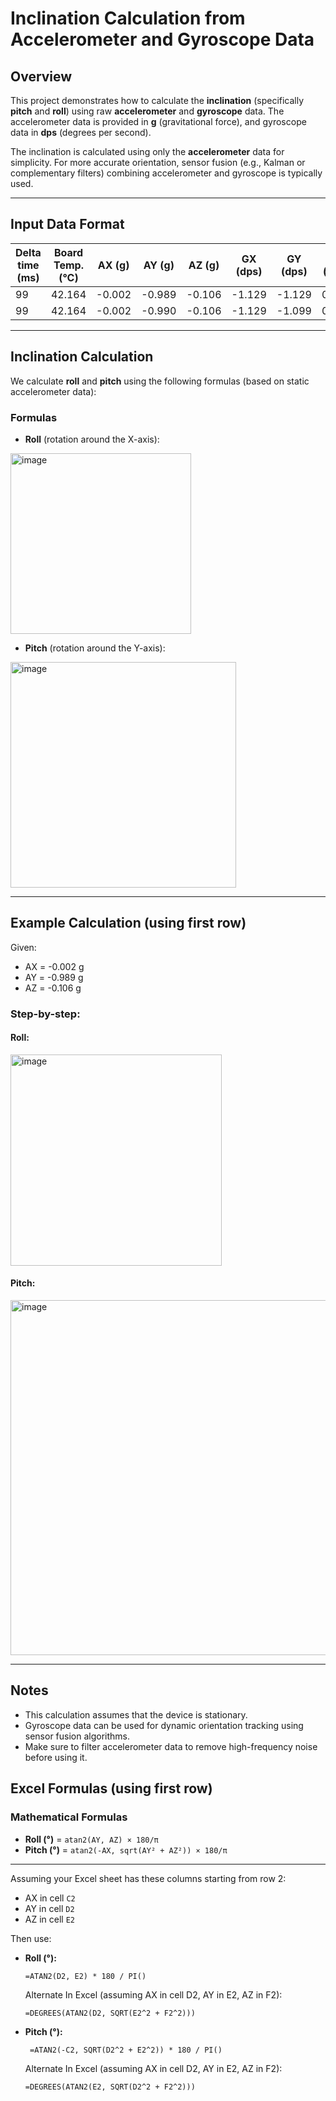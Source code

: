 # Inclination Calculation from Accelerometer and Gyroscope Data

## Overview

This project demonstrates how to calculate the **inclination** (specifically **pitch** and **roll**) using raw **accelerometer** and **gyroscope** data. The accelerometer data is provided in **g** (gravitational force), and gyroscope data in **dps** (degrees per second).

The inclination is calculated using only the **accelerometer** data for simplicity. For more accurate orientation, sensor fusion (e.g., Kalman or complementary filters) combining accelerometer and gyroscope is typically used.

---

## Input Data Format

| Delta time (ms) | Board Temp. (°C) | AX (g) | AY (g) | AZ (g) | GX (dps) | GY (dps) | GZ (dps) |
|-----------------|------------------|--------|--------|--------|----------|----------|----------|
| 99              | 42.164           | -0.002 | -0.989 | -0.106 | -1.129   | -1.129   | 0.305    |
| 99              | 42.164           | -0.002 | -0.990 | -0.106 | -1.129   | -1.099   | 0.305    |

---

## Inclination Calculation

We calculate **roll** and **pitch** using the following formulas (based on static accelerometer data):

### Formulas

- **Roll** (rotation around the X-axis):

 <img width="289" alt="image" src="https://github.com/user-attachments/assets/5b108c20-4cf6-486b-87e4-7674ba6ce445" />


- **Pitch** (rotation around the Y-axis):

<img width="361" alt="image" src="https://github.com/user-attachments/assets/10a9689f-a28e-4be1-bbf0-bbcf49f7f102" />

---

## Example Calculation (using first row)

Given:
- AX = -0.002 g
- AY = -0.989 g
- AZ = -0.106 g

### Step-by-step:

#### Roll:

<img width="338" alt="image" src="https://github.com/user-attachments/assets/be87ee5a-0e13-4083-a6bf-165ef7c73264" />


#### Pitch:

<img width="568" alt="image" src="https://github.com/user-attachments/assets/ec92a6cf-b792-4e4d-9f27-1950346e718c" />

---

## Notes

- This calculation assumes that the device is stationary.
- Gyroscope data can be used for dynamic orientation tracking using sensor fusion algorithms.
- Make sure to filter accelerometer data to remove high-frequency noise before using it.

## Excel Formulas (using first row)

### **Mathematical Formulas**

- **Roll (°)** = `atan2(AY, AZ) × 180/π`
- **Pitch (°)** = `atan2(-AX, sqrt(AY² + AZ²)) × 180/π`

---

Assuming your Excel sheet has these columns starting from row 2:

- AX in cell `C2`
- AY in cell `D2`
- AZ in cell `E2`

Then use:

- **Roll (°):**
  ```excel
  =ATAN2(D2, E2) * 180 / PI()
  ```
  Alternate In Excel (assuming AX in cell D2, AY in E2, AZ in F2):
  ```excel
  =DEGREES(ATAN2(D2, SQRT(E2^2 + F2^2)))
  ```

- **Pitch (°):**
   ```excel
    =ATAN2(-C2, SQRT(D2^2 + E2^2)) * 180 / PI()
  ```
    Alternate In Excel (assuming AX in cell D2, AY in E2, AZ in F2):
     ```excel
     =DEGREES(ATAN2(E2, SQRT(D2^2 + F2^2)))
  ```
